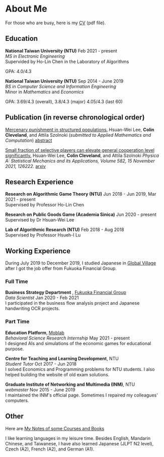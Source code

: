 # About Me

For those who are busy, here is my [CV](Colin_CV.pdf) (pdf file).

## Education

**National Taiwan University (NTU)**	Feb 2021 - present <br>
*MS in Electronic Engineering* <br>
Supervided by Ho-Lin Chen in the Laboratory of Algorithms

GPA: 4.0/4.3

**National Taiwan University (NTU)**	Sep 2014 - June 2019<br>
*BS in Computer Science and Information Engineering* <br>
Minor in *Mathematics* and *Economics*

GPA: 3.69/4.3 (overall), 3.8/4.3 (major) 4.05/4.3 (last 60)

## Publication (in reverse chronological order)

<u>Mercenary punishment in structured populations.</u> Hsuan-Wei Lee, **Colin Cleveland**, and Attila Szolnoki (*submitted to Applied Mathematics and Computation*) [abstract](mercenary_punishment_abstract.html)

<u>Small fraction of selective players can elevate general cooperation level significantly.</u> Hsuan-Wei Lee, **Colin Cleveland**, and Attila Szolnoki  *Physica A: Statistical Mechanics and its Applications, Volume 582,  15 November 2021, 126222.* [arxiv](https://arxiv.org/abs/2106.14654)

## Research Experience

**Research on Algorithmic Game Theory (NTU)**	Jun 2018 - Jun 2019,  Mar 2021 - present<br>
Supervised by Professor Ho-Lin Chen

**Research on Public Goods Game (Academia Sinica)**	Jun 2020 - present<br>
Supervised by Dr Hsuan-Wei Lee

**Lab of Algorithmic Research (NTU)** Feb 2018 - Aug 2018<br>
Supervised by Professor Hsueh-I Lu

## Working Experience

During July 2019 to December 2019, I studied Japanese in [Global Village](http://www.gvo.com.tw/) after I got the job offer from Fukuoka Financial Group.

### Full Time

**Business Strategy Department** , [Fukuoka Financial Group](https://www.fukuoka-fg.com/en/) <br>*Data Scientist*   Jan 2020 - Feb 2021<br>
I participated in the business flow analysis project and Japanese handwriting OCR projects.

### Part Time

**Education Platform**, [Moblab](https://moblab.com/)<br>
*Behavioral Science Research Internship* May 2021 - present<br>
I designed AIs and simulations of the economic games for educational purpose.

**Centre for Teaching and Learning Development**, NTU <br>
*Student Tutor* Oct 2017 - Jun 2018<br>
I solved Economics and Programming problems for NTU students. I also helped building the website of old exam solutions.

**Graduate Institute of Networking and Multimedia (INM)**, NTU<br>
*webmaster* Nov 2015 - June 2019<br>
I maintained the INM's official page. Sometimes I repaired my colleagues' computers.

## Other

Here are [My Notes of some Courses and Books](note.html) 

I like learning languages in my leisure time. Besides English, Mandarin Chinese, and Taiwanese, I have also learned Japanese (JLPT N2 level), Czech (A2), French (A2), and German (A1).

